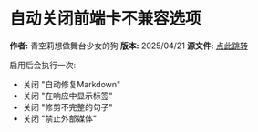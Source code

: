 # 自动关闭前端卡不兼容选项

**作者:** 青空莉想做舞台少女的狗
**版本:** 2025/04/21
**源文件:** [点此跳转](https://gitgud.io/StageDog/tavern_resource/-/tree/main/src)

启用后会执行一次:

- 关闭 "自动修复Markdown"
- 关闭 "在响应中显示标签"
- 关闭 "修剪不完整的句子"
- 关闭 "禁止外部媒体"
